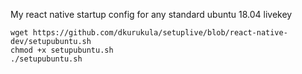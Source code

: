 My react native startup config for any standard ubuntu 18.04 livekey

~~~
wget https://github.com/dkurukula/setuplive/blob/react-native-dev/setupubuntu.sh
chmod +x setupubuntu.sh
./setupubuntu.sh
~~~


